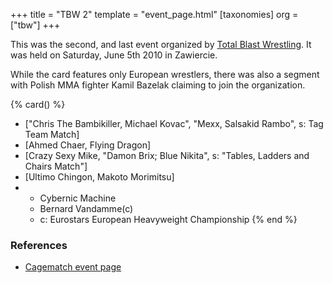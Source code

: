+++
title = "TBW 2"
template = "event_page.html"
[taxonomies]
org = ["tbw"]
+++

This was the second, and last event organized by [Total Blast Wrestling](@/o/tbw.md). It was held on Saturday, June 5th 2010 in Zawiercie.

While the card features only European wrestlers, there was also a segment with Polish MMA fighter Kamil Bazelak claiming to join the organization.

{% card() %}
- ["Chris The Bambikiller, Michael Kovac", "Mexx, Salsakid Rambo", s: Tag Team Match]
- [Ahmed Chaer, Flying Dragon]
- [Crazy Sexy Mike, "Damon Brix; Blue Nikita", s: "Tables, Ladders and Chairs Match"]
- [Ultimo Chingon, Makoto Morimitsu]
- - Cybernic Machine
  - Bernard Vandamme(c)
  - c: Eurostars European Heavyweight Championship
{% end %}

### References

* [Cagematch event page](https://www.cagematch.net/?id=1&nr=52330)
